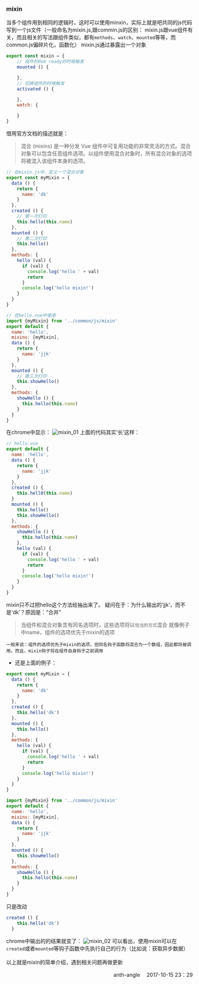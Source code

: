 ### mixin
当多个组件用到相同的逻辑时，这时可以使用minxin，实际上就是吧共同的js代码写到一个js文件（一般命名为mixin.js,跟commin.js的区别： mixin.js跟vue组件有关，而且相关的写法跟组件类似，都有`methods`、`watch`、`mounted`等等，而common.js偏碎片化，函数化）
mixin.js通过暴露出一个对象
```javascript
export const mixin = {
    // 组件的dom ready的时候触发
    mounted () {

    },
    // 切换组件的时候触发
    activated () {

    },
    watch: {

    }
}
```
借用官方文档的描述就是：
> 混合 (mixins) 是一种分发 Vue 组件中可复用功能的非常灵活的方式。混合对象可以包含任意组件选项。以组件使用混合对象时，所有混合对象的选项将被混入该组件本身的选项。
```javascript
// 在mixin.js中，定义一个混合对象
export const myMixin = {
  data () {
    return {
      name: 'dk'
    }
  },
  created () {
    // 第一次打印
    this.hello(this.name)
  },
  mounted () {
    // 第二次打印
    this.hello()
  },
  methods: {
    hello (val) {
      if (val) {
        console.log('hello ' + val)
        return
      }
      console.log('hello mixin!')
    }
  }
}
```
```javascript
// 在hello.vue中使用
import {myMixin} from '../common/js/mixin'
export default {
  name: 'hello',
  mixins: [myMixin],
  data () {
    return {
      name: 'jjk'
    }
  },
  mounted () {
    // 第三次打印
    this.showHello()
  },
  methods: {
    showHello () {
      this.hello(this.name)
    }
  }
}
```
在chrome中显示：
![mixin_01](https://github.com/anth-angle/my/blob/master/images/mixin_01.png?raw=true)
上面的代码其实‘长’这样：
```javascript
// hello.vue
export default {
  name: 'hello',
  data () {
    return {
      name: 'jjk'
    }
  },
  created () {
    this.hell0(this.name)
  }
  mounted () {
    this.hello()
    this.showHello()
  },
  methods: {
    showHello () {
      this.hello(this.name)
    },
    hello (val) {
      if (val) {
        console.log('hello ' + val)
        return
      }
      console.log('hello mixin!')
    }
  }
}
```
mixin只不过把hello这个方法给抽出来了。
疑问在于：为什么输出的‘jjk’，而不是‘dk’？原因是：“合并”
> 当组件和混合对象含有同名选项时，这些选项将以`恰当的方式`混合
就像例子中name，组件的选项优先于mixin的选项

`一般来说：组件的选项优先于mixin的选项，但同名钩子函数将混合为一个数组，因此都将被调用。而且，mixin钩子将在组件自身钩子之前调用`
 - 还是上面的例子：
```javascript
export const myMixin = {
  data () {
    return {
      name: 'dk'
    }
  },
  created () {
    this.hello('dk')
  },
  mounted () {
    this.hello()
  },
  methods: {
    hello (val) {
      if (val) {
        console.log('hello ' + val)
        return
      }
      console.log('hello mixin!')
    }
  }
}
```
```javascript
import {myMixin} from '../common/js/mixin'
export default {
  name: 'hello',
  mixins: [myMixin],
  data () {
    return {
      name: 'jjk'
    }
  },
  mounted () {
    this.showHello()
  },
  methods: {
    showHello () {
      this.hello(this.name)
    }
  }
}
```
只是改动
```javascript
created () {
    this.hello('dk')
  }
```
chrome中输出的的结果就变了：
![mixin_02](https://github.com/anth-angle/my/blob/master/images/mixin_02.png?raw=true)
可以看出，使用mixin可以在`created`或者`mounted`等钩子函数中先执行自己的行为（比如说：获取异步数据）
<br>
<br>
以上就是mixin的简单介绍，遇到相关问题再做更新
<p align="right">anth-angle&emsp; 2017-10-15 23：29</p>